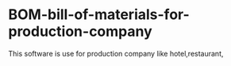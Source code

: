# BOM-bill-of-materials-for-production-company
This software is use for production company like hotel,restaurant,
